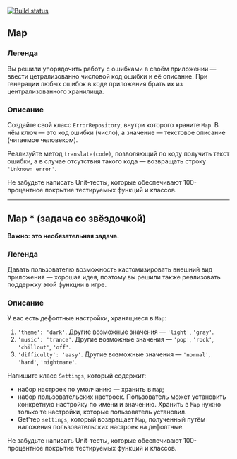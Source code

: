 [![Build status](https://ci.appveyor.com/api/projects/status/hwaybj8egq17s9lc?svg=true)](https://ci.appveyor.com/project/DedMaier/ajs-homeworks-map)

## Map

### Легенда

Вы решили упорядочить работу с ошибками в своём приложении — ввести цетрализованно числовой код ошибки и её описание. При генерации любых ошибок в коде приложения брать их из централизованного хранилища.

### Описание

Создайте свой класс `ErrorRepository`, внутри которого храните `Map`. В нём ключ — это код ошибки (число), а значение — текстовое описание (читаемое человеком).

Реализуйте метод `translate(code)`, позволяющий по коду получить текст ошибки, а в случае отсутствия такого кода — возвращать строку `'Unknown error'`.

Не забудьте написать Unit-тесты, которые обеспечивают 100-процентное покрытие тестируемых функций и классов.

----

## Map * (задача со звёздочкой)

**Важно: это необязательная задача.**

### Легенда

Давать пользователю возможность кастомизировать внешний вид приложения — хорошая идея, поэтому вы решили также реализовать поддержку этой функции в игре.

### Описание

У вас есть дефолтные настройки, хранящиеся в `Map`:
1. `'theme': 'dark'`. Другие возможные значения — `'light'`, `'gray'`.
2. `'music': 'trance'`. Другие возможные значения — `'pop'`, `'rock'`, `'chillout'`, `'off'`.
3. `'difficulty': 'easy'`. Другие возможные значения — `'normal'`, `'hard'`, `'nightmare'`.

Напишите класс `Settings`, который содержит:
- набор настроек по умолчанию — хранить в `Map`;
- набор пользовательских настроек. Пользователь может установить конкретную настройку по имени и значению. Хранить в `Map` нужно только те настройки, которые пользователь установил.
- Get'тер `settings`, который возвращает `Map`, полученный путём наложения пользовательских настроек на дефолтные.

Не забудьте написать Unit-тесты, которые обеспечивают 100-процентное покрытие тестируемых функций и классов.
